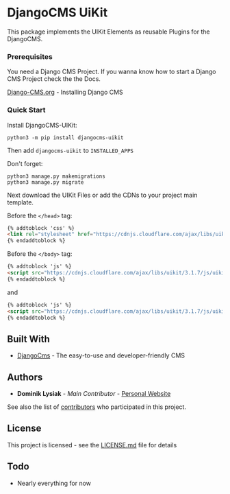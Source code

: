 # DjangoCMS UiKit

This package implements the UIKit Elements as reusable Plugins for the DjangoCMS. 

### Prerequisites

You need a Django CMS Project. 
If you wanna know how to start a Django CMS Project check the the Docs.

[Django-CMS.org](http://docs.django-cms.org/en/release-3.4.x/introduction/install.html) - Installing Django CMS

### Quick Start
Install DjangoCMS-UIKit:

    python3 -m pip install djangocms-uikit
   
Then add ``djangocms-uikit`` to ``INSTALLED_APPS``

Don't forget:

    python3 manage.py makemigrations
    python3 manage.py migrate
    

Next download the UIKit Files or add the CDNs to your project main template.

Before the ``</head>`` tag:
```html
{% addtoblock 'css' %}
<link rel="stylesheet" href="https://cdnjs.cloudflare.com/ajax/libs/uikit/3.1.7/css/uikit.min.css">
{% endaddtoblock %}
```

Before the ``</body>`` tag:
```html
{% addtoblock 'js' %}
<script src="https://cdnjs.cloudflare.com/ajax/libs/uikit/3.1.7/js/uikit.min.js" type="text/javascript"></script>
{% endaddtoblock %}
```
and

```html
{% addtoblock 'js' %}
<script src="https://cdnjs.cloudflare.com/ajax/libs/uikit/3.1.7/js/uikit-icons.min.js" type="text/javascript"></script>
{% endaddtoblock %}
```

## Built With

* [DjangoCms](https://github.com/divio/django-cms) - The easy-to-use and developer-friendly CMS

## Authors

* **Dominik Lysiak** - *Main Contributor* - [Personal Website](https://dominiklysiak.de)

See also the list of [contributors](https://github.com/domlysi/djangocms-uikit/graphs/contributors) who participated in this project.

## License

This project is licensed - see the [LICENSE.md](LICENSE.md) file for details

## Todo

* Nearly everything for now